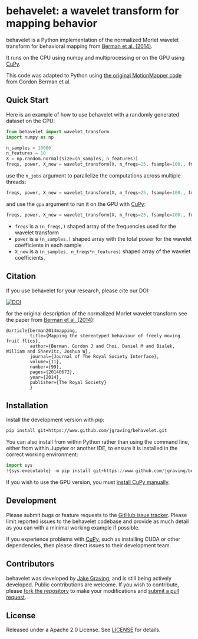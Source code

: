 behavelet: a wavelet transform for mapping behavior
============

behavelet is a Python implementation of the normalized Morlet wavelet transform for behavioral mapping from [Berman et al. (2014)](https://doi.org/10.1098/rsif.2014.0672).

It runs on the CPU using numpy and multiprocessing or on the GPU using [CuPy](https://github.com/cupy/cupy).

This code was adapted to Python using [the original MotionMapper code](https://github.com/gordonberman/MotionMapper) from Gordon Berman et al.

Quick Start
------------
Here is an example of how to use behavelet with a randomly generated dataset on the CPU:
```python
from behavelet import wavelet_transform
import numpy as np

n_samples = 10000
n_features = 10
X = np.random.normal(size=(n_samples, n_features))
freqs, power, X_new = wavelet_transform(X, n_freqs=25, fsample=100., fmin=1., fmax=50.)
```
use the `n_jobs` argument to parallelize the computations across multiple threads:
```python
freqs, power, X_new = wavelet_transform(X, n_freqs=25, fsample=100., fmin=1., fmax=50., n_jobs=-1)
```
and use the `gpu` argument to run it on the GPU with [CuPy](https://github.com/cupy/cupy):
```python
freqs, power, X_new = wavelet_transform(X, n_freqs=25, fsample=100., fmin=1., fmax=50., gpu=True)
```
- `freqs` is a `(n_freqs,)` shaped array of the frequencies used for the wavelet transform
- `power` is a `(n_samples,)` shaped array with the total power for the wavelet coefficients in each sample
- `X_new` is a `(n_samples, n_freqs*n_features)` shaped array of the wavelet coefficients.

Citation
---------

If you use behavelet for your research, please cite our DOI:

[![DOI](https://zenodo.org/badge/204273245.svg)](https://zenodo.org/badge/latestdoi/204273245)

for the original description of the normalized Morlet wavelet transform see the paper from [Berman et al. (2014)](https://doi.org/10.1098/rsif.2014.0672):

    @article{berman2014mapping,
             title={Mapping the stereotyped behaviour of freely moving fruit flies},
             author={Berman, Gordon J and Choi, Daniel M and Bialek, William and Shaevitz, Joshua W},
             journal={Journal of The Royal Society Interface},
             volume={11},
             number={99},
             pages={20140672},
             year={2014},
             publisher={The Royal Society}
             }

Installation
------------

Install the development version with pip:
```bash
pip install git+https://www.github.com/jgraving/behavelet.git
```

You can also install from within Python rather than using the command line, either from within Jupyter or another IDE, to ensure it is installed in the correct working environment:
```python
import sys
!{sys.executable} -m pip install git+https://www.github.com/jgraving/behavelet.git
```

If you wish to use the GPU version, you must [install CuPy manually](https://github.com/cupy/cupy#installation).

Development
-------------
Please submit bugs or feature requests to the [GitHub issue tracker](https://github.com/jgraving/behavelet/issues/new). Please limit reported issues to the behavelet codebase and provide as much detail as you can with a minimal working example if possible. 

If you experience problems with [CuPy](https://github.com/cupy/cupy), such as installing CUDA or other dependencies, then please direct issues to their development team.

Contributors
------------
behavelet was developed by [Jake Graving](https://github.com/jgraving), and is still being actively developed. Public contributions are welcome. If you wish to contribute, please [fork the repository](https://help.github.com/en/articles/fork-a-repo) to make your modifications and [submit a pull request](https://help.github.com/en/articles/creating-a-pull-request-from-a-fork).

License
------------
Released under a Apache 2.0 License. See [LICENSE](https://github.com/jgraving/behavelet/blob/master/LICENSE) for details.
